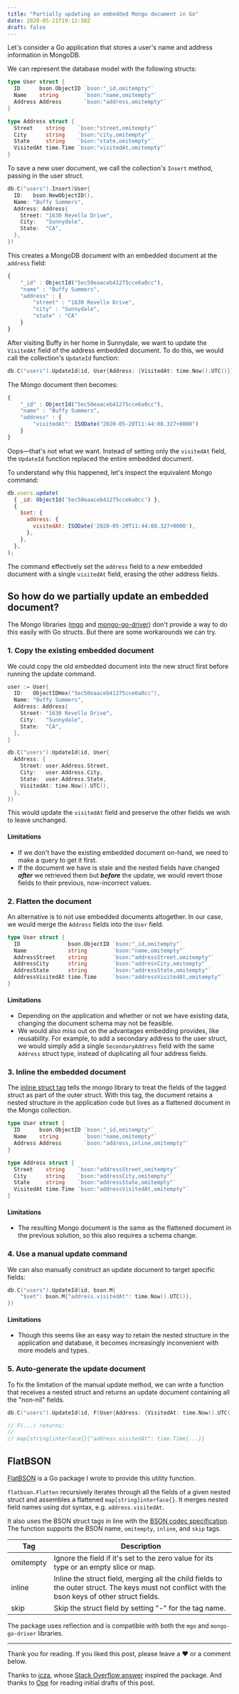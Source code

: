 ```yaml
---
title: "Partially updating an embedded Mongo document in Go"
date: 2020-05-21T19:12:50Z
draft: false
---
```


Let's consider a Go application that stores a user's name and address information in MongoDB.

We can represent the database model with the following structs:

```go
type User struct {
  ID      bson.ObjectID `bson:"_id,omitempty"`
  Name    string        `bson:"name,omitempty"`
  Address Address       `bson:"address,omitempty"`
}

type Address struct {
  Street    string    `bson:"street,omitempty"`
  City      string    `bson:"city,omitempty"`
  State     string    `bson:"state,omitempty"`
  VisitedAt time.Time `bson:"visitedAt,omitempty"`
}
```

To save a new user document, we call the collection's `Insert` method, passing in the user struct.

```go
db.C("users").Insert(User{
  ID:   bson.NewObjectID(),
  Name: "Buffy Summers",
  Address: Address{
    Street: "1630 Revello Drive",
    City:   "Sunnydale",
    State:  "CA",
  },
})
```

This creates a MongoDB document with an embedded document at the `address` field:

```js
{
    "_id" : ObjectId("5ec50eaaceb41275cce6a0cc"),
    "name" : "Buffy Summers",
    "address" : {
        "street" : "1630 Revello Drive",
        "city" : "Sunnydale",
        "state" : "CA"
    }
}
```

After visiting Buffy in her home in Sunnydale, we want to update the `VisitedAt` field of the address embedded document. To do this, we would call the collection's `UpdateId` function:

```go
db.C("users").UpdateId(id, User{Address: {VisitedAt: time.Now().UTC()}})
```

The Mongo document then becomes:

```js
{
    "_id" : ObjectId("5ec50eaaceb41275cce6a0cc"),
    "name" : "Buffy Summers",
    "address" : {
        "visitedAt": ISODate("2020-05-20T11:44:08.327+0000")
    }
}
```

Oops—that's not what we want. Instead of setting only the `visitedAt` field, the `UpdateId` function replaced the entire embedded document.

To understand why this happened, let's inspect the equivalent Mongo command:

```js
db.users.update(
  { _id: ObjectId('5ec50eaaceb41275cce6a0cc') },
  {
    $set: {
      address: {
        visitedAt: ISODate('2020-05-20T11:44:08.327+0000'),
      },
    },
  },
);
```

The command effectively set the `address` field to a _new_ embedded document with a single `visitedAt` field, erasing the other address fields.

## So how do we **partially update** an embedded document?

The Mongo libraries ([mgo](https://github.com/go-mgo/mgo) and [mongo-go-driver](https://github.com/mongodb/mongo-go-driver)) don't provide a way to do this easily with Go structs. But there are some workarounds we can try.

### 1. Copy the existing embedded document

We could copy the old embedded document into the new struct first before running the update command.

```go
user := User{
  ID:   ObjectIDHex("5ec50eaaceb41275cce6a0cc"),
  Name: "Buffy Summers",
  Address: Address{
    Street: "1630 Revello Drive",
    City:   "Sunnydale",
    State:  "CA",
  },
}

db.C("users").UpdateId(id, User{
  Address: {
    Street: user.Address.Street,
    City:   user.Address.City,
    State:  user.Address.State,
    VisitedAt: time.Now().UTC(),
  },
})
```

This would update the `visitedAt` field and preserve the other fields we wish to leave unchanged.

#### Limitations

- If we don't have the existing embedded document on-hand, we need to make a query to get it first.
- If the document we have is stale and the nested fields have changed **_after_** we retrieved them but **_before_** the update, we would revert those fields to their previous, now-incorrect values.

### 2. Flatten the document

An alternative is to not use embedded documents altogether. In our case, we would merge the `Address` fields into the `User` field.

```go
type User struct {
  ID               bson.ObjectID `bson:"_id,omitempty"`
  Name             string        `bson:"name,omitempty"`
  AddressStreet    string        `bson:"addressStreet,omitempty"`
  AddressCity      string        `bson:"addressCity,omitempty"`
  AddresState      string        `bson:"addressState,omitempty"`
  AddressVisitedAt time.Time     `bson:"addressVisitedAt,omitempty"`
}
```

#### Limitations

- Depending on the application and whether or not we have existing data, changing the document schema may not be feasible.
- We would also miss out on the advantages embedding provides, like reusability. For example, to add a secondary address to the user struct, we would simply add a single `SecondaryAddress` field with the same `Address` struct type, instead of duplicating all four address fields.

### 3. Inline the embedded document

The [inline struct tag](https://pkg.go.dev/go.mongodb.org/mongo-driver/bson/bsoncodec?tab=doc#StructTags) tells the mongo library to treat the fields of the tagged struct as part of the outer struct. With this tag, the document retains a nested structure in the application code but lives as a flattened document in the Mongo collection.

```go
type User struct {
  ID      bson.ObjectID `bson:"_id,omitempty"`
  Name    string        `bson:"name,omitempty"`
  Address Address       `bson:"address,inline,omitempty"`
}

type Address struct {
  Street    string    `bson:"addressStreet,omitempty"`
  City      string    `bson:"addressCity,omitempty"`
  State     string    `bson:"addressState,omitempty"`
  VisitedAt time.Time `bson:"addressVisitedAt,omitempty"`
}
```

#### Limitations

- The resulting Mongo document is the same as the flattened document in the previous solution, so this also requires a schema change.

### 4. Use a manual update command

We can also manually construct an update document to target specific fields:

```go
db.C("users").UpdateId(id, bson.M{
    "$set": bson.M{"address.visitedAt": time.Now().UTC()},
})
```

#### Limitations

- Though this seems like an easy way to retain the nested structure in the application and database, it becomes increasingly inconvenient with more models and types.

### 5. Auto-generate the update document

To fix the limitation of the manual update method, we can write a function that receives a nested struct and returns an update document containing all the "non-nil" fields.

```go
db.C("users").UpdateId(id, F(User{Address: {VisitedAt: time.Now().UTC()}}))

// F(...) returns:
//
// map[string]interface{}{"address.visitedAt": time.Time{...}}
```

## FlatBSON

[FlatBSON](https://github.com/chidiwilliams/flatbson) is a Go package I wrote to provide this utility function.

`flatbson.Flatten` recursively iterates through all the fields of a given nested struct and assembles a flattened `map[string]interface{}`. It merges nested field names using dot syntax, e.g. `address.visitedAt`.

It also uses the BSON struct tags in line with the [BSON codec specification](https://pkg.go.dev/go.mongodb.org/mongo-driver/bson/bsoncodec?tab=doc#StructTags). The function supports the BSON name, `omitempty`, `inline`, and `skip` tags.

| Tag       | Description                                                                                                                                      |
| --------- | ------------------------------------------------------------------------------------------------------------------------------------------------ |
| omitempty | Ignore the field if it's set to the zero value for its type or an empty slice or map.                                                            |
| inline    | Inline the struct field, merging all the child fields to the outer struct. The keys must not conflict with the bson keys of other struct fields. |
| skip      | Skip the struct field by setting "-" for the tag name.                                                                                           |

The package uses reflection and is compatible with both the `mgo` and `mongo-go-driver` libraries.

---

Thank you for reading. If you liked this post, please leave a ❤️ or a comment below.

Thanks to [icza](https://stackoverflow.com/users/1705598/icza), whose [Stack Overflow answer](https://stackoverflow.com/a/50561535/9830227) inspired the package. And thanks to [Ope](https://opeonikute.dev) for reading initial drafts of this post.
